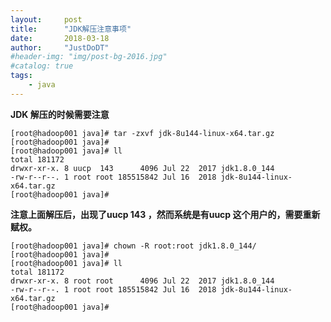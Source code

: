 ```yaml
---
layout:     post
title:      "JDK解压注意事项"
date:       2018-03-18 
author:     "JustDoDT"
#header-img: "img/post-bg-2016.jpg"
#catalog: true
tags:
    - java
---
```



**JDK 解压的时候需要注意**

    [root@hadoop001 java]# tar -zxvf jdk-8u144-linux-x64.tar.gz 
    [root@hadoop001 java]#
    [root@hadoop001 java]# ll
    total 181172
    drwxr-xr-x. 8 uucp  143      4096 Jul 22  2017 jdk1.8.0_144
    -rw-r--r--. 1 root root 185515842 Jul 16  2018 jdk-8u144-linux-x64.tar.gz
    [root@hadoop001 java]# 



**注意上面解压后，出现了uucp 143 ，然而系统是有uucp 这个用户的，需要重新赋权。**


    [root@hadoop001 java]# chown -R root:root jdk1.8.0_144/
    [root@hadoop001 java]# 
    [root@hadoop001 java]# ll
    total 181172
    drwxr-xr-x. 8 root root      4096 Jul 22  2017 jdk1.8.0_144
    -rw-r--r--. 1 root root 185515842 Jul 16  2018 jdk-8u144-linux-x64.tar.gz
    [root@hadoop001 java]# 


